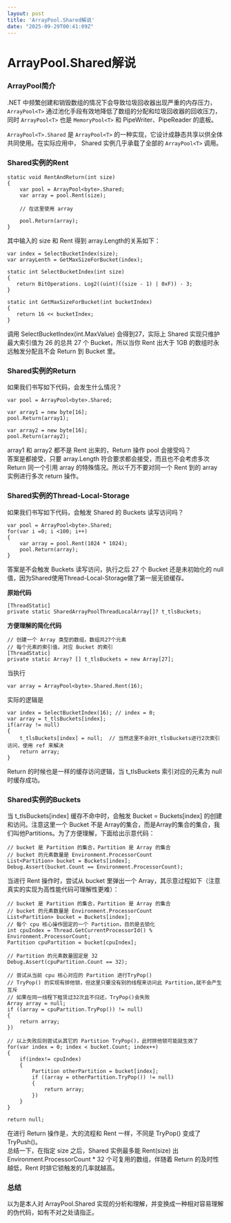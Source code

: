 ```yaml
---
layout: post
title: 'ArrayPool.Shared解说'
date: "2025-09-29T00:41:09Z"
---
```

ArrayPool.Shared解说
==================

### ArrayPool简介

.NET 中频繁创建和销毁数组的情况下会导致垃圾回收器出现严重的内存压力，`ArrayPool<T>` 通过池化手段有效地降低了数组的分配和垃圾回收器的回收压力，同时 `ArrayPool<T>` 也是 `MemoryPool<T>` 和 PipeWriter、PipeReader 的底板。

`ArrayPool<T>.Shared` 是 `ArrayPool<T>` 的一种实现，它设计成静态共享以供全体共同使用。在实际应用中， Shared 实例几乎承载了全部的 `ArrayPool<T>` 调用。

### Shared实例的Rent

    static void RentAndReturn(int size)
    {
        var pool = ArrayPool<byte>.Shared;
        var array = pool.Rent(size);
    
        // 在这里使用 array
    
        pool.Return(array); 
    }
    

其中输入的 size 和 Rent 得到 array.Length的关系如下：

    var index = SelectBucketIndex(size);
    var arrayLenth = GetMaxSizeForBucket(index);
    
    static int SelectBucketIndex(int size)
    {
       return BitOperations. Log2((uint)((size - 1) | 0xF)) - 3;             
    }
    
    static int GetMaxSizeForBucket(int bucketIndex)
    {
       return 16 << bucketIndex;
    }
    

调用 SelectBucketIndex(int.MaxValue) 会得到27，实际上 Shared 实现只维护最大索引值为 26 的总共 27 个 Bucket，所以当你 Rent 出大于 1GB 的数组时永远触发分配且不会 Return 到 Bucket 里。

### Shared实例的Return

如果我们书写如下代码，会发生什么情况？

    var pool = ArrayPool<byte>.Shared;
    
    var array1 = new byte[16];
    pool.Return(array1);
    
    var array2 = new byte[16];
    pool.Return(array2);
    

array1 和 array2 都不是 Rent 出来的，Return 操作 pool 会接受吗？  
答案是都接受，只要 array.Length 符合要求都会接受，而且也不会考虑多次 Return 同一个引用 array 的特殊情况。所以千万不要对同一个 Rent 到的 array 实例进行多次 return 操作。

### Shared实例的Thread-Local-Storage

如果我们书写如下代码，会触发 Shared 的 Buckets 读写访问吗？

    var pool = ArrayPool<byte>.Shared;
    for(var i =0; i <100; i++)
    {
        var array = pool.Rent(1024 * 1024);
        pool.Return(array);
    }
    

答案是不会触发 Buckets 读写访问，执行之后 27 个 Bucket 还是未初始化的 null 值，因为Shared使用Thread-Local-Storage做了第一层无锁缓存。

**原始代码**

    [ThreadStatic]
    private static SharedArrayPoolThreadLocalArray[]? t_tlsBuckets;
    

**方便理解的简化代码**

    // 创建一个 Array 类型的数组，数组共27个元素
    // 每个元素的索引值，对应 Bucket 的索引
    [ThreadStatic]
    private static Array? [] t_tlsBuckets = new Array[27];
    

当执行

    var array = ArrayPool<byte>.Shared.Rent(16);
    

实际的逻辑是

    var index = SelectBucketIndex(16); // index = 0;
    var array = t_tlsBuckets[index];  
    if(array != null)
    {
        t_tlsBuckets[index] = null;  // 当然这里不会对t_tlsBuckets进行2次索引访问，使用 ref 来解决
        return array;
    }
    

Return 的时候也是一样的缓存访问逻辑，当 t\_tlsBuckets 索引对应的元素为 null 时缓存成功。

### Shared实例的Buckets

当 t\_tlsBuckets\[index\] 缓存不命中时，会触发 Bucket = Buckets\[index\] 的创建和访问。注意这里一个 Bucket 不是 Array的集合，而是Array的集合的集合，我们叫他Partitions。为了方便理解，下面给出示意代码：

    // bucket 是 Partition 的集合，Partition 是 Array 的集合
    // bucket 的元素数量是 Environment.ProcessorCount
    List<Partition> bucket = Buckets[index]; 
    Debug.Assert(bucket.Count == Environment.ProcessorCount);
    

当进行 Rent 操作时，尝试从 bucket 里弹出一个 Array，其示意过程如下（注意真实的实现为高性能代码可理解性更难）：

    // bucket 是 Partition 的集合，Partition 是 Array 的集合
    // bucket 的元素数量是 Environment.ProcessorCount
    List<Partition> bucket = Buckets[index]; 
    // 每个 cpu 核心操作固定的一个 Partition，目的是去锁化
    int cpuIndex = Thread.GetCurrentProcessorId() % Environment.ProcessorCount;
    Partition cpuPartition = bucket[cpuIndex];
    
    // Partition 的元素数量固定是 32
    Debug.Assert(cpuPartition.Count == 32);
    
    // 尝试从当前 cpu 核心对应的 Partition 进行TryPop()
    // TryPop() 的实现有排他锁，但这里只要没有别的线程来访问此 Partition,就不会产生互斥
    // 如果在同一线程下租赁过32次且不归还，TryPop()会失败
    Array array = null;
    if ((array = cpuPartition.TryPop()) != null)
    {
        return array;
    })
    
    // 以上失败后则尝试从其它的 Partition TryPop()，此时排他锁可能就生效了
    for(var index = 0; index < bucket.Count; index++)
    {
        if(index!= cpuIndex)
        {
            Partition otherPartition = bucket[index];
            if ((array = otherPartition.TryPop()) != null)
            {
                return array;
            })
        }
    }
    
    return null;
    

在进行 Return 操作是，大的流程和 Rent 一样，不同是 TryPop() 变成了TryPush()。  
总结一下，在指定 size 之后，Shared 实例最多能 Rent(size) 出 Environment.ProcessorCount \* 32 个可复用的数组，伴随着 Return 的及时性越低，Rent 时排它锁触发的几率就越高。

### 总结

以为是本人对 ArrayPool.Shared 实现的分析和理解，并变换成一种相对容易理解的伪代码，如有不对之处请指正。